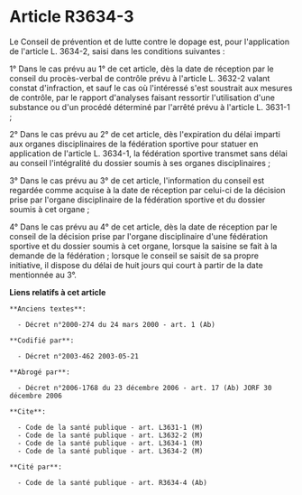 # Article R3634-3

Le Conseil de prévention et de lutte contre le dopage est, pour l'application de l'article L. 3634-2, saisi dans les
conditions suivantes :

1° Dans le cas prévu au 1° de cet article, dès la date de réception par le conseil du procès-verbal de contrôle prévu à
l'article L. 3632-2 valant constat d'infraction, et sauf le cas où l'intéressé s'est soustrait aux mesures de contrôle, par
le rapport d'analyses faisant ressortir l'utilisation d'une substance ou d'un procédé déterminé par l'arrêté prévu à
l'article L. 3631-1 ;

2° Dans le cas prévu au 2° de cet article, dès l'expiration du délai imparti aux organes disciplinaires de la fédération
sportive pour statuer en application de l'article L. 3634-1, la fédération sportive transmet sans délai au conseil
l'intégralité du dossier soumis à ses organes disciplinaires ;

3° Dans le cas prévu au 3° de cet article, l'information du conseil est regardée comme acquise à la date de réception par
celui-ci de la décision prise par l'organe disciplinaire de la fédération sportive et du dossier soumis à cet organe ;

4° Dans le cas prévu au 4° de cet article, dès la date de réception par le conseil de la décision prise par l'organe
disciplinaire d'une fédération sportive et du dossier soumis à cet organe, lorsque la saisine se fait à la demande de la
fédération ; lorsque le conseil se saisit de sa propre initiative, il dispose du délai de huit jours qui court à partir de la
date mentionnée au 3°.

**Liens relatifs à cet article**

	**Anciens textes**:

	  - Décret n°2000-274 du 24 mars 2000 - art. 1 (Ab)

	**Codifié par**:

	  - Décret n°2003-462 2003-05-21

	**Abrogé par**:

	  - Décret n°2006-1768 du 23 décembre 2006 - art. 17 (Ab) JORF 30 décembre 2006

	**Cite**:

	  - Code de la santé publique - art. L3631-1 (M)
	  - Code de la santé publique - art. L3632-2 (M)
	  - Code de la santé publique - art. L3634-1 (M)
	  - Code de la santé publique - art. L3634-2 (M)

	**Cité par**:

	  - Code de la santé publique - art. R3634-4 (Ab)
